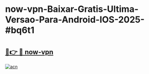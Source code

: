 # now-vpn-Baixar-Gratis-Ultima-Versao-Para-Android-IOS-2025-#bq6t1

# <h2><a href="https://ainizakaria.my?title=now-vpn&ref=22M">🔗👉 🔴 now-vpn</a></h2>

[![acn](https://github.com/user-attachments/assets/0f9c940e-d8b0-45ae-aac7-cd30a18b3e1c)](https://ainizakaria.my?title=now-vpn&ref=22M)

